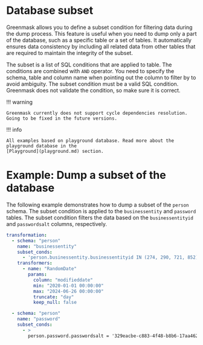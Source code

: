# Database subset

Greenmask allows you to define a subset condition for filtering data during the dump process. This feature is useful
when you need to dump only a part of the database, such as a specific table or a set of tables. It automatically
ensures data consistency by including all related data from other tables that are required to maintain the integrity of
the subset.

The subset is a list of SQL conditions that are applied to table. The conditions are combined with `AND` operator. You 
need to specify the schema, table and column name when pointing out the column to filter by to avoid ambiguity. 
The subset condition must be a valid SQL condition. Greenmask does not validate the condition, so make sure it 
is correct.

!!! warning

    Greenmask currently does not support cycle dependencies resolution. Going to be fixed in the future versions.

!!! info

    All examples based on playground database. Read more about the playground database in the 
    [Playground](playground.md) section.

# Example: Dump a subset of the database

The following example demonstrates how to dump a subset of the `person` schema. The subset condition is applied to the
`businessentity` and `password` tables. The subset condition filters the data based on the `businessentityid` and
`passwordsalt` columns, respectively.

```yaml title="Subset configuration example"
transformation:
  - schema: "person"
    name: "businessentity"
    subset_conds:
      - 'person.businessentity.businessentityid IN (274, 290, 721, 852)'
    transformers:
      - name: "RandomDate"
        params:
          column: "modifieddate"
          min: "2020-01-01 00:00:00"
          max: "2024-06-26 00:00:00"
          truncate: "day"
          keep_null: false

  - schema: "person"
    name: "password"
    subset_conds:
      - >
        person.password.passwordsalt = '329eacbe-c883-4f48-b8b6-17aa4627efff'
```
